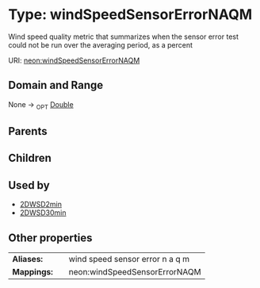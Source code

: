 
# Type: windSpeedSensorErrorNAQM


Wind speed quality metric that summarizes when the sensor error test could not be run over the averaging period, as a percent

URI: [neon:windSpeedSensorErrorNAQM](https://data.neonscience.org/windSpeedSensorErrorNAQM)


## Domain and Range

None ->  <sub>OPT</sub> [Double](types/Double.md)

## Parents


## Children


## Used by

 * [2DWSD2min](2DWSD2min.md)
 * [2DWSD30min](2DWSD30min.md)

## Other properties

|  |  |  |
| --- | --- | --- |
| **Aliases:** | | wind speed sensor error n a q m |
| **Mappings:** | | neon:windSpeedSensorErrorNAQM |

